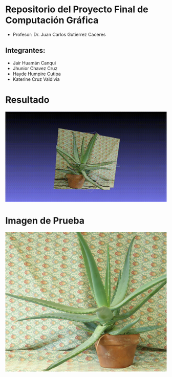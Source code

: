 # Repositorio del Proyecto Final de Computación Gráfica
 
- Profesor: 
Dr. Juan Carlos Gutierrez Caceres

## Integrantes:
- Jair Huamán Canqui
- Jhunior Chavez Cruz
- Hayde Humpire Cutipa
- Katerine Cruz Valdivia

# Resultado
![](Resultados/plantita.gif) 

# Imagen de Prueba
![bd_disponibles](Pruebas/bL5.jpg)


